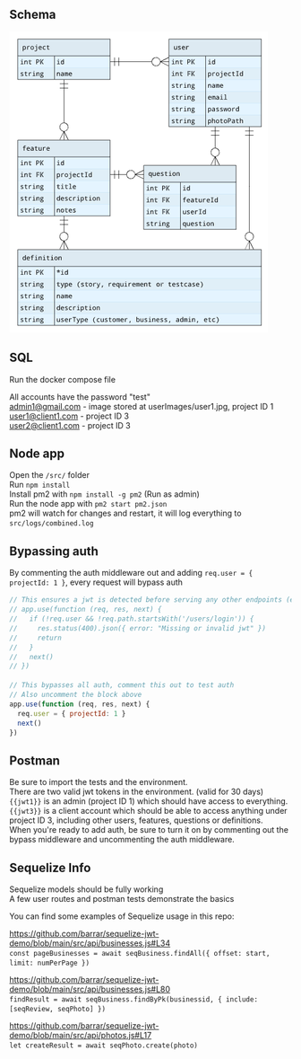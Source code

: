 ## Schema

<img alt="schema" src="./schema.png">

## SQL
Run the docker compose file   
   
All accounts have the password "test"   
admin1@gmail.com - image stored at userImages/user1.jpg, project ID 1   
user1@client1.com - project ID 3   
user2@client1.com - project ID 3   
   
## Node app
Open the `/src/` folder    
Run `npm install`    
Install pm2 with `npm install -g pm2` (Run as admin)    
Run the node app with `pm2 start pm2.json`    
pm2 will watch for changes and restart, it will log everything to `src/logs/combined.log`    

## Bypassing auth
By commenting the auth middleware out and adding `req.user = { projectId: 1 }`, every request will bypass auth
```javascript
// This ensures a jwt is detected before serving any other endpoints (except login)
// app.use(function (req, res, next) {
//   if (!req.user && !req.path.startsWith('/users/login')) {
//     res.status(400).json({ error: "Missing or invalid jwt" })
//     return
//   }
//   next()
// })

// This bypasses all auth, comment this out to test auth
// Also uncomment the block above
app.use(function (req, res, next) {
  req.user = { projectId: 1 }
  next()
})
```

## Postman
Be sure to import the tests and the environment.    
There are two valid jwt tokens in the environment. (valid for 30 days)    
`{{jwt1}}` is an admin (project ID 1) which should have access to everything.     
`{{jwt3}}` is a client account which should be able to access anything under project ID 3, including other users, features, questions or definitions.    
When you're ready to add auth, be sure to turn it on by commenting out the bypass middleware and uncommenting the auth middleware.    

## Sequelize Info 
Sequelize models should be fully working    
A few user routes and postman tests demonstrate the basics    
    
You can find some examples of Sequelize usage in this repo:    
    
https://github.com/barrar/sequelize-jwt-demo/blob/main/src/api/businesses.js#L34    
`const pageBusinesses = await seqBusiness.findAll({ offset: start, limit: numPerPage })`    
    
https://github.com/barrar/sequelize-jwt-demo/blob/main/src/api/businesses.js#L80    
`findResult = await seqBusiness.findByPk(businessid, { include: [seqReview, seqPhoto] })`    

https://github.com/barrar/sequelize-jwt-demo/blob/main/src/api/photos.js#L17    
`let createResult = await seqPhoto.create(photo)`    
